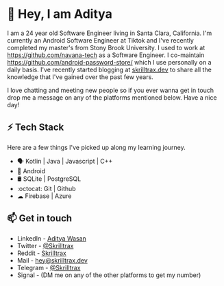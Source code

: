 # :wave: Hey, I am Aditya

I am a 24 year old Software Engineer living in Santa Clara, California. I'm currently an Android Software Engineer at Tiktok and I've recently completed my master's from Stony Brook University. I used to work at https://github.com/navana-tech as a Software Engineer. I co-maintain https://github.com/android-password-store/ which I use personally on a daily basis. I've recently started blogging at [skrilltrax.dev](https://skrilltrax.dev) to share all the knowledge that I've gained over the past few years. 

I love chatting and meeting new people so if you ever wanna get in touch drop me a message on any of the platforms mentioned below. Have a nice day!

## ⚡ Tech Stack

Here are a few things I've picked up along my learning journey.

* 🗣 Kotlin | Java | Javascript | C++ 
* :iphone: Android
* 🛢️ SQLite | PostgreSQL
* :octocat: Git | Github
* ☁ Firebase | Azure

## 📫 Get in touch
- LinkedIn - [Aditya Wasan](https://in.linkedin.com/in/skrilltrax)
- Twitter - [@Skrilltrax](https://twitter.com/skrilltrax)
- Reddit - [Skrilltrax](https://reddit.com/user/skrilltrax)
- Mail - [hey@skrilltrax.dev](mailto:hey@skrilltrax.dev)
- Telegram - [@Skrilltrax](https://t.me/skrilltrax)
- Signal - (DM me on any of the other platforms to get my number)

<!--
**Skrilltrax/Skrilltrax** is a ✨ _special_ ✨ repository because its `README.md` (this file) appears on your GitHub profile.

Here are some ideas to get you started:

- 🔭 I’m currently working on ...
- 🌱 I’m currently learning ...
- 👯 I’m looking to collaborate on ...
- 🤔 I’m looking for help with ...
- 💬 Ask me about ...
- 📫 How to reach me: ...
- 😄 Pronouns: ...
- ⚡ Fun fact: ...
-->

